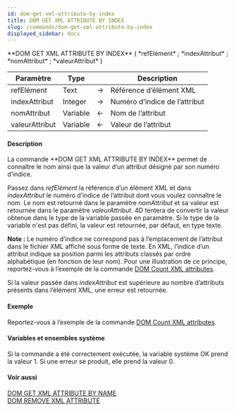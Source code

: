 ```yaml
---
id: dom-get-xml-attribute-by-index
title: DOM GET XML ATTRIBUTE BY INDEX
slug: /commands/dom-get-xml-attribute-by-index
displayed_sidebar: docs
---
```


<!--REF #_command_.DOM GET XML ATTRIBUTE BY INDEX.Syntax-->**DOM GET XML ATTRIBUTE BY INDEX** ( *refElément* ; *indexAttribut* ; *nomAttribut* ; *valeurAttribut* )<!-- END REF-->
<!--REF #_command_.DOM GET XML ATTRIBUTE BY INDEX.Params-->
| Paramètre | Type |  | Description |
| --- | --- | --- | --- |
| refElément | Text | &rarr; | Référence d’élément XML |
| indexAttribut | Integer | &rarr; | Numéro d’indice de l’attribut |
| nomAttribut | Variable | &larr; | Nom de l’attribut |
| valeurAttribut | Variable | &larr; | Valeur de l’attribut |

<!-- END REF-->

#### Description 

<!--REF #_command_.DOM GET XML ATTRIBUTE BY INDEX.Summary-->La commande **DOM GET XML ATTRIBUTE BY INDEX** permet de connaître le nom ainsi que la valeur d’un attribut désigné par son numéro d’indice.<!-- END REF-->

Passez dans *refElément* la référence d’un élément XML et dans *indexAttribut* le numéro d’indice de l’attribut dont vous voulez connaître le nom. Le nom est retourné dans le paramètre *nomAttribut* et sa valeur est retournée dans le paramètre *valeurAttribut*. 4D tentera de convertir la valeur obtenue dans le type de la variable passée en paramètre. Si le type de la variable n'est pas défini, la valeur est retournée, par défaut, en type texte.

**Note :** Le numéro d’indice ne correspond pas à l’emplacement de l’attribut dans le fichier XML affiché sous forme de texte. En XML, l’indice d’un attribut indique sa position parmi les attributs classés par ordre alphabétique (en fonction de leur nom). Pour une illustration de ce principe, reportez-vous à l’exemple de la commande [DOM Count XML attributes](dom-count-xml-attributes.md).

Si la valeur passée dans *indexAttribut* est supérieure au nombre d’attributs présents dans l’élément XML, une erreur est retournée.

#### Exemple 

Reportez-vous à l’exemple de la commande [DOM Count XML attributes](dom-count-xml-attributes.md). 

#### Variables et ensembles système 

Si la commande a été correctement exécutée, la variable système OK prend la valeur 1\. Si une erreur se produit, elle prend la valeur 0.

#### Voir aussi 

[DOM GET XML ATTRIBUTE BY NAME](dom-get-xml-attribute-by-name.md)  
[DOM REMOVE XML ATTRIBUTE](dom-remove-xml-attribute.md)  